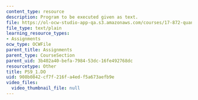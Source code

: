```yaml
---
content_type: resource
description: Program to be executed given as text.
file: https://ol-ocw-studio-app-qa.s3.amazonaws.com/courses/17-872-quantitative-research-in-political-science-and-public-policy-spring-2004/908b0842cf7f216fa4edf5a673aefb9e_PS9_1.DO
file_type: text/plain
learning_resource_types:
- Assignments
ocw_type: OCWFile
parent_title: Assignments
parent_type: CourseSection
parent_uid: 3b402a40-befa-7984-53dc-16fe492768dc
resourcetype: Other
title: PS9_1.DO
uid: 908b0842-cf7f-216f-a4ed-f5a673aefb9e
video_files:
  video_thumbnail_file: null
---
```

